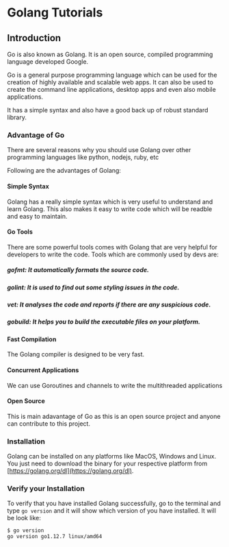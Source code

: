 Golang Tutorials
=========================

## Introduction

Go is also known as Golang. It is an open source, compiled programming language developed Google. 

Go is a general purpose programming language which can be used for the creation of highly available and scalable web apps. It can also be used to create the command line applications, desktop apps and even also mobile applications.

It has a simple syntax and also have a good back up of robust standard library. 


### Advantage of Go

There are several reasons why you should use Golang over other programming languages like python, nodejs, ruby, etc

Following are the advantages of Golang:

#### Simple Syntax
Golang has a really simple syntax which is very useful to understand and learn Golang. This also makes it easy to write code which will be readble and easy to maintain.

#### Go Tools
There are some powerful tools comes with Golang that are very helpful for developers to write the code. Tools which are commonly used by devs are:

##### gofmt: It automatically formats the source code.

##### golint: It is used to find out some styling issues in the code.

##### vet: It analyses the code and reports if there are any suspicious code. 

##### gobuild: It helps you to build the executable files on your platform. 

#### Fast Compilation
The Golang compiler is designed to be very fast.

#### Concurrent Applications
We can use Goroutines and channels to write the multithreaded applications

#### Open Source
This is main adavantage of Go as this is an open source project and anyone can contribute to this project.


### Installation

Golang can be installed on any platforms like MacOS, Windows and Linux. You just need to download the binary for your respective platform from [https://golang.org/dl](https://golang.org/dl).


### Verify your Installation

To verify that you have installed Golang successfully, go to the terminal and type `go version` and it will show which version of you have installed. It will be look like:

```
$ go version
go version go1.12.7 linux/amd64

```

